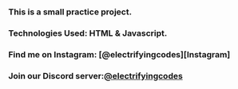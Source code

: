 ### This is a small practice project.

### Technologies Used: HTML & Javascript.

### Find me on Instagram: [@electrifyingcodes][Instagram]
### Join our Discord server:[@electrifyingcodes][discord]

[Instgram]: https://www.instagram.com/electrifying_codes
[discord]: htt